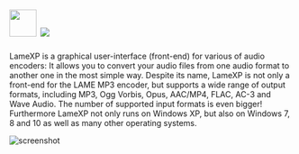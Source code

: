 # <img src="https://cdn.jsdelivr.net/gh/majkinetor/chocolatey/lamexp/icon.png" width="48" height="48"/> [![](https://img.shields.io/chocolatey/v/lamexp.svg?color=red&label=lamexp)](https://chocolatey.org/packages/lamexp)


LameXP is a graphical user-interface (front-end) for various of audio encoders: It allows you to convert your audio files from one audio format to another one in the most simple way. Despite its name, LameXP is not only a front-end for the LAME MP3 encoder, but supports a wide range of output formats, including MP3, Ogg Vorbis, Opus, AAC/MP4, FLAC, AC-3 and Wave Audio. The number of supported input formats is even bigger! Furthermore LameXP not only runs on Windows XP, but also on Windows 7, 8 and 10 as well as many other operating systems.

![screenshot](https://cdn.rawgit.com/majkinetor/chocolatey/master/lamexp/screenshot.png)
